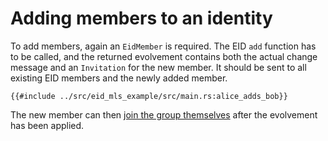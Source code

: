 # Adding members to an identity

To add members, again an `EidMember` is required.
The EID `add` function has to be called, and the returned evolvement contains both the actual change message and
an `Invitation` for the new member.
It should be sent to all existing EID members and the newly added member.

```rust,no_run,noplayground
{{#include ../src/eid_mls_example/src/main.rs:alice_adds_bob}}
```

The new member can then [join the group themselves](join_from_invitation.md) after the evolvement has been applied.